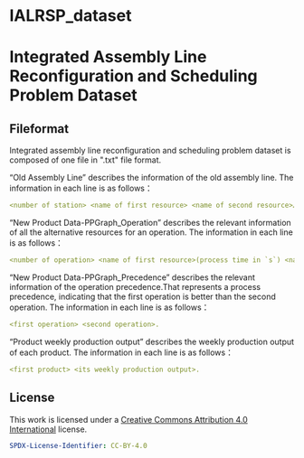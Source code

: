 # IALRSP_dataset
# Integrated Assembly Line Reconfiguration and Scheduling Problem Dataset

## Fileformat

Integrated assembly line reconfiguration and scheduling problem dataset is composed of one file in ".txt" file format.

“Old Assembly Line” describes the information of the old assembly line.
The information in each line is as follows：
```yaml
<number of station> <name of first resource> <name of second resource>……
```

“New Product Data-PPGraph_Operation” describes the relevant information of all the alternative resources for an operation.
The information in each line is as follows：
```yaml
<number of operation> <name of first resource>(process time in `s`) <name of second resource>(process time in `s`)……
```

“New Product Data-PPGraph_Precedence” describes the relevant information of the operation precedence.That represents a process precedence, indicating that the first operation is better than the second operation.
The information in each line is as follows：
```yaml
<first operation> <second operation>.
```

“Product weekly production output” describes the weekly production output of each product.
The information in each line is as follows：
```yaml
<first product> <its weekly production output>.
```


## License

This work is licensed under a [Creative Commons Attribution 4.0 International](https://creativecommons.org/licenses/by/4.0/) license.

```yaml
SPDX-License-Identifier: CC-BY-4.0
```
